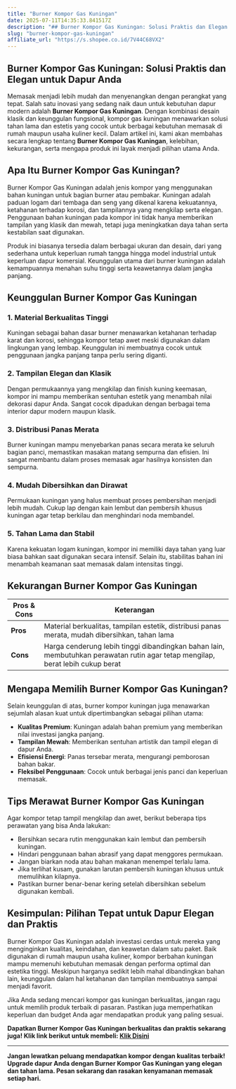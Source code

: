 ```yaml
---
title: "Burner Kompor Gas Kuningan"
date: 2025-07-11T14:35:33.841517Z
description: "## Burner Kompor Gas Kuningan: Solusi Praktis dan Elegan untuk Dapur Anda..."
slug: "burner-kompor-gas-kuningan"
affiliate_url: "https://s.shopee.co.id/7V44C68VX2"
---
```

## Burner Kompor Gas Kuningan: Solusi Praktis dan Elegan untuk Dapur Anda

Memasak menjadi lebih mudah dan menyenangkan dengan perangkat yang tepat. Salah satu inovasi yang sedang naik daun untuk kebutuhan dapur modern adalah **Burner Kompor Gas Kuningan**. Dengan kombinasi desain klasik dan keunggulan fungsional, kompor gas kuningan menawarkan solusi tahan lama dan estetis yang cocok untuk berbagai kebutuhan memasak di rumah maupun usaha kuliner kecil. Dalam artikel ini, kami akan membahas secara lengkap tentang **Burner Kompor Gas Kuningan**, kelebihan, kekurangan, serta mengapa produk ini layak menjadi pilihan utama Anda.

## Apa Itu Burner Kompor Gas Kuningan?

Burner Kompor Gas Kuningan adalah jenis kompor yang menggunakan bahan kuningan untuk bagian burner atau pembakar. Kuningan adalah paduan logam dari tembaga dan seng yang dikenal karena kekuatannya, ketahanan terhadap korosi, dan tampilannya yang mengkilap serta elegan. Penggunaan bahan kuningan pada kompor ini tidak hanya memberikan tampilan yang klasik dan mewah, tetapi juga meningkatkan daya tahan serta kestabilan saat digunakan.

Produk ini biasanya tersedia dalam berbagai ukuran dan desain, dari yang sederhana untuk keperluan rumah tangga hingga model industrial untuk keperluan dapur komersial. Keunggulan utama dari burner kuningan adalah kemampuannya menahan suhu tinggi serta keawetannya dalam jangka panjang.

## Keunggulan Burner Kompor Gas Kuningan

### 1. Material Berkualitas Tinggi
Kuningan sebagai bahan dasar burner menawarkan ketahanan terhadap karat dan korosi, sehingga kompor tetap awet meski digunakan dalam lingkungan yang lembap. Keunggulan ini membuatnya cocok untuk penggunaan jangka panjang tanpa perlu sering diganti.

### 2. Tampilan Elegan dan Klasik
Dengan permukaannya yang mengkilap dan finish kuning keemasan, kompor ini mampu memberikan sentuhan estetik yang menambah nilai dekorasi dapur Anda. Sangat cocok dipadukan dengan berbagai tema interior dapur modern maupun klasik.

### 3. Distribusi Panas Merata
Burner kuningan mampu menyebarkan panas secara merata ke seluruh bagian panci, memastikan masakan matang sempurna dan efisien. Ini sangat membantu dalam proses memasak agar hasilnya konsisten dan sempurna.

### 4. Mudah Dibersihkan dan Dirawat
Permukaan kuningan yang halus membuat proses pembersihan menjadi lebih mudah. Cukup lap dengan kain lembut dan pembersih khusus kuningan agar tetap berkilau dan menghindari noda membandel.

### 5. Tahan Lama dan Stabil
Karena kekuatan logam kuningan, kompor ini memiliki daya tahan yang luar biasa bahkan saat digunakan secara intensif. Selain itu, stabilitas bahan ini menambah keamanan saat memasak dalam intensitas tinggi.

## Kekurangan Burner Kompor Gas Kuningan

| **Pros & Cons** | **Keterangan** |
|------------------|----------------|
| **Pros** | Material berkualitas, tampilan estetik, distribusi panas merata, mudah dibersihkan, tahan lama |
| **Cons** | Harga cenderung lebih tinggi dibandingkan bahan lain, membutuhkan perawatan rutin agar tetap mengilap, berat lebih cukup berat |

## Mengapa Memilih Burner Kompor Gas Kuningan?

Selain keunggulan di atas, burner kompor kuningan juga menawarkan sejumlah alasan kuat untuk dipertimbangkan sebagai pilihan utama:

- **Kualitas Premium**: Kuningan adalah bahan premium yang memberikan nilai investasi jangka panjang.
- **Tampilan Mewah**: Memberikan sentuhan artistik dan tampil elegan di dapur Anda.
- **Efisiensi Energi**: Panas tersebar merata, mengurangi pemborosan bahan bakar.
- **Fleksibel Penggunaan**: Cocok untuk berbagai jenis panci dan keperluan memasak.

## Tips Merawat Burner Kompor Gas Kuningan

Agar kompor tetap tampil mengkilap dan awet, berikut beberapa tips perawatan yang bisa Anda lakukan:

- Bersihkan secara rutin menggunakan kain lembut dan pembersih kuningan.
- Hindari penggunaan bahan abrasif yang dapat menggores permukaan.
- Jangan biarkan noda atau bahan makanan menempel terlalu lama.
- Jika terlihat kusam, gunakan larutan pembersih kuningan khusus untuk memulihkan kilapnya.
- Pastikan burner benar-benar kering setelah dibersihkan sebelum digunakan kembali.

## Kesimpulan: Pilihan Tepat untuk Dapur Elegan dan Praktis

Burner Kompor Gas Kuningan adalah investasi cerdas untuk mereka yang menginginkan kualitas, keindahan, dan keawetan dalam satu paket. Baik digunakan di rumah maupun usaha kuliner, kompor berbahan kuningan mampu memenuhi kebutuhan memasak dengan performa optimal dan estetika tinggi. Meskipun harganya sedikit lebih mahal dibandingkan bahan lain, keunggulan dalam hal ketahanan dan tampilan membuatnya sampai menjadi favorit.

Jika Anda sedang mencari kompor gas kuningan berkualitas, jangan ragu untuk memilih produk terbaik di pasaran. Pastikan juga memperhatikan keperluan dan budget Anda agar mendapatkan produk yang paling sesuai.

**Dapatkan Burner Kompor Gas Kuningan berkualitas dan praktis sekarang juga! Klik link berikut untuk membeli: [Klik Disini](https://s.shopee.co.id/7V44C68VX2)**

---

**Jangan lewatkan peluang mendapatkan kompor dengan kualitas terbaik! Upgrade dapur Anda dengan Burner Kompor Gas Kuningan yang elegan dan tahan lama. Pesan sekarang dan rasakan kenyamanan memasak setiap hari.**
